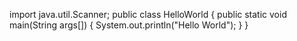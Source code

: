 import java.util.Scanner;
public class HelloWorld
{
public static void main(String args[])
{
System.out.println("Hello World");
}
}
